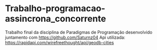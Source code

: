 # Trabalho-programacao-assincrona_concorrente
Trabalho final da disciplina de Paradigmas de Programação desenvolvido juntamento com https://github.com/Saturnz04
Api utilizada: https://rapidapi.com/wirefreethought/api/geodb-cities
